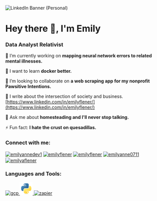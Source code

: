 ![LinkedIn Banner (Personal)](https://user-images.githubusercontent.com/80731211/138025791-d962f0b4-82a7-4bde-baea-a737b9368116.jpg)

<h1 align="left">Hey there 👋, I'm Emily</h1>
<h3 align="left">Data Analyst Relativist</h3>

🔭 I’m currently working on **mapping neural network errors to related mental illnesses.**

🌱 I want to learn **docker better.**

👯 I’m looking to collaborate on **a web scraping app for my nonprofit Pawsitive Intentions.**

📝 I write about the intersection of society and business. [https://www.linkedin.com/in/emilyflener/](https://www.linkedin.com/in/emilyflener/)

💬 Ask me about **homesteading and I'll never stop talking.**

⚡ Fun fact: **I hate the crust on quesadillas.**

<h3 align="left">Connect with me:</h3>
<p align="left">
<a href="https://twitter.com/emilyannedev1" target="blank"><img align="center" src="https://raw.githubusercontent.com/rahuldkjain/github-profile-readme-generator/master/src/images/icons/Social/twitter.svg" alt="emilyannedev1" height="30" width="40" /></a>
<a href="https://linkedin.com/in/emilyflener" target="blank"><img align="center" src="https://raw.githubusercontent.com/rahuldkjain/github-profile-readme-generator/master/src/images/icons/Social/linked-in-alt.svg" alt="emilyflener" height="30" width="40" /></a>
<a href="https://kaggle.com/emilyflener" target="blank"><img align="center" src="https://raw.githubusercontent.com/rahuldkjain/github-profile-readme-generator/master/src/images/icons/Social/kaggle.svg" alt="emilyflener" height="30" width="40" /></a>
<a href="https://www.hackerrank.com/emilyanne0711" target="blank"><img align="center" src="https://raw.githubusercontent.com/rahuldkjain/github-profile-readme-generator/master/src/images/icons/Social/hackerrank.svg" alt="emilyanne0711" height="30" width="40" /></a>
<a href="https://www.leetcode.com/emilyaflener" target="blank"><img align="center" src="https://raw.githubusercontent.com/rahuldkjain/github-profile-readme-generator/master/src/images/icons/Social/leet-code.svg" alt="emilyaflener" height="30" width="40" /></a>
</p>

<h3 align="left">Languages and Tools:</h3>
<p align="left"> <a href="https://cloud.google.com" target="_blank"> <img src="https://www.vectorlogo.zone/logos/google_cloud/google_cloud-icon.svg" alt="gcp" width="40" height="40"/> </a> <a href="https://www.python.org" target="_blank"> <img src="https://raw.githubusercontent.com/devicons/devicon/master/icons/python/python-original.svg" alt="python" width="40" height="40"/> </a> <a href="https://zapier.com" target="_blank"> <img src="https://www.vectorlogo.zone/logos/zapier/zapier-icon.svg" alt="zapier" width="40" height="40"/> </a> </p>
